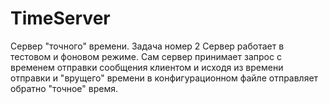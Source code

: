 # TimeServer
Сервер "точного" времени. Задача номер 2
Сервер работает в тестовом и фоновом режиме.
Сам сервер принимает запрос с временем отправки сообщения клиентом и исходя из
времени отправки и "врущего" времени в конфигурационном файле отправляет обратно
"точное" время.
